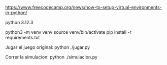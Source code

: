 https://www.freecodecamp.org/news/how-to-setup-virtual-environments-in-python/


python 3.12.3


python3 -m venv venv
source venv/bin/activate
pip install -r requirements.txt


Jugar el juego original:
python ./jugar.py


Correr la simulacion:
python ./simulacion.py